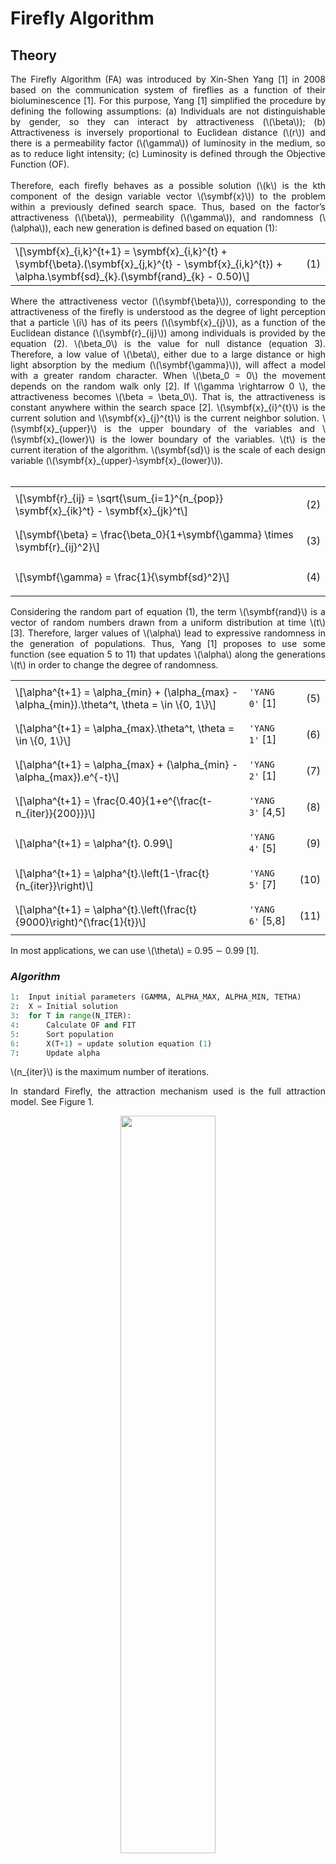 <!--Don't delete ths script-->
<script src = "https://polyfill.io/v3/polyfill.min.js?features=es6"></script>
<script id = "MathJax-script" async src="https://cdn.jsdelivr.net/npm/mathjax@3/es5/tex-mml-chtml.js"></script>
<!--Don't delete ths script-->

<h1>Firefly Algorithm</h1>

<h2>Theory</h2>

<p align = "justify">
The Firefly Algorithm (FA) was introduced by Xin-Shen Yang [1] in 2008 based on the communication system of fireflies as a function of their bioluminescence [1]. For this purpose, Yang [1] simplified the procedure by defining the following assumptions: (a) Individuals are not distinguishable by gender, so they can interact by attractiveness (\(\beta\)); (b) Attractiveness is inversely proportional to Euclidean distance (\(r\)) and there is a permeability factor (\(\gamma\)) of luminosity in the medium, so as to reduce light intensity; (c) Luminosity is defined through the Objective Function (OF).
<br><br>
Therefore, each firefly behaves as a possible solution (\(k\) is the kth component of the design variable vector \(\symbf{x}\)) to the problem within a previously defined search space. Thus, based on the factor’s attractiveness (\(\beta\)), permeability (\(\gamma\)), and randomness (\(\alpha\)), each new generation is defined based on equation (1):
</p>

<table style = "width:100%">
    <tr>
        <td>\[\symbf{x}_{i,k}^{t+1} = \symbf{x}_{i,k}^{t} + \symbf{\beta}.(\symbf{x}_{j,k}^{t} - \symbf{x}_{i,k}^{t}) + \alpha.\symbf{sd}_{k}.(\symbf{rand}_{k} - 0.50)\]</td>
        <td><p align = "right">(1)</p></td>
    </tr>
</table>

<p align = "justify">
Where the attractiveness vector (\(\symbf{\beta}\)), corresponding to the attractiveness of the firefly is understood as the degree of light perception that a particle \(i\) has of its peers (\(\symbf{x}_{j}\)), as a function of the Euclidean distance (\(\symbf{r}_{ij}\)) among individuals is provided by the equation (2). \(\beta_0\) is the value for null distance (equation 3). Therefore, a low value of \(\beta\), either due to a large distance or high light absorption by the medium (\(\symbf{\gamma}\)), will affect a model with a greater random character. When \(\beta_0 = 0\) the movement depends on the random walk only [2]. If \(\gamma \rightarrow 0 \), the attractiveness becomes \(\beta = \beta_0\). That is, the attractiveness is constant anywhere within the search space [2]. \(\symbf{x}_{i}^{t}\) is the current solution and \(\symbf{x}_{j}^{t}\) is the current neighbor solution. \(\symbf{x}_{upper}\) is the upper boundary of the variables and \(\symbf{x}_{lower}\) is the lower boundary of the variables. \(t\) is the current iteration of the algorithm. \(\symbf{sd}\) is the scale of each design variable (\(\symbf{x}_{upper}-\symbf{x}_{lower}\)).<br><br>
</p>

<table style = "width:100%">
    <tr>
        <td>\[\symbf{r}_{ij} = \sqrt{\sum_{i=1}^{n_{pop}} \symbf{x}_{ik}^t} - \symbf{x}_{jk}^t\]</td>
        <td><p align = "right">(2)</p></td>
    </tr>
    <tr>
        <td>\[\symbf{\beta} = \frac{\beta_0}{1+\symbf{\gamma} \times \symbf{r}_{ij}^2}\]</td>
        <td><p align = "right">(3)</p></td>
    </tr>
    <tr>
        <td>\[\symbf{\gamma} = \frac{1}{\symbf{sd}^2}\]</td>
        <td><p align = "right">(4)</p></td>
    </tr>
</table>

<p align = "justify">
Considering the random part of equation (1), the term \(\symbf{rand}\) is a vector of random numbers drawn from a uniform distribution at time \(t\) [3]. Therefore, larger values of \(\alpha\) lead to expressive randomness in the generation of populations. Thus, Yang [1] proposes to use some function (see equation 5 to 11) that updates \(\alpha\) along the generations \(t\) in order to change the degree of randomness.
</p>

<table style = "width:100%">
    <tr>
        <td>\[\alpha^{t+1} = \alpha_{min} + (\alpha_{max} - \alpha_{min}).\theta^t, \theta = \in \{0, 1\}\]</td>
        <td><code>'YANG 0'</code> [1]</td>
        <td><p align = "right">(5)</p></td>
    </tr>
    <tr>
        <td>\[\alpha^{t+1} = \alpha_{max}.\theta^t, \theta = \in \{0, 1\}\]</td>
        <td><code>'YANG 1'</code> [1]</td>
        <td><p align = "right">(6)</p></td>
    </tr>
    <tr>
        <td>\[\alpha^{t+1} = \alpha_{max} + (\alpha_{min} - \alpha_{max}).e^{-t}\]</td>
        <td><code>'YANG 2'</code> [1]</td>
        <td><p align = "right">(7)</p></td>
    </tr>
    <tr>
        <td>\[\alpha^{t+1} = \frac{0.40}{1+e^{\frac{t-n_{iter}}{200}}}\]</td>
        <td><code>'YANG 3'</code> [4,5]</td>
        <td><p align = "right">(8)</p></td>
    </tr>
    <tr>
        <td>\[\alpha^{t+1} = \alpha^{t}. 0.99\]</td>
        <td><code>'YANG 4'</code> [5]</td>
        <td><p align = "right">(9)</p></td>
    </tr>
    <tr>
        <td>\[\alpha^{t+1} = \alpha^{t}.\left(1-\frac{t}{n_{iter}}\right)\]</td>
        <td><code>'YANG 5'</code> [7]</td>
        <td><p align = "right">(10)</p></td>
    </tr>
    <tr>
        <td>\[\alpha^{t+1} = \alpha^{t}.\left(\frac{t}{9000}\right)^{\frac{1}{t}}\]</td>
        <td><code>'YANG 6'</code> [5,8]</td>
        <td><p align = "right">(11)</p></td>
    </tr>
</table>

<p align = "justify">In most applications, we can use \(\theta\) = 0.95 ∼ 0.99 [1].</p>

<h3><i>Algorithm</i></h3>

```python
1:  Input initial parameters (GAMMA, ALPHA_MAX, ALPHA_MIN, TETHA)
2:  X = Initial solution
3:  for T in range(N_ITER):
4:      Calculate OF and FIT      
5:      Sort population
6:      X(T+1) = update solution equation (1)
7:      Update alpha
```

<p align = "justify">
\(n_{iter}\) is the maximum number of iterations.
</p>

<p align = "justify">
In standard Firefly, the attraction mechanism used is the full attraction model. See Figure 1.
</p>

<center><img src="./imgs/FAfig1.png" width="55%"></center>
<p align = "center">
<b>Figure 1.</b> The full attraction mechanism [6].</p>


<h3><i>References</i></h3>
<p align = "justify">
    [1]	X.-S. Yang, Nature-Inspired Metaheuristic Algorithms, Luniver Press, 2008.<br>
    [2] Fister, I., Fister, I., Yang, X.-S., & Brest, J. (2013). A comprehensive review of firefly algorithms. Swarm and Evolutionary Computation, 13, 34–46. doi:10.1016/j.swevo.2013.06.001. 
    <br>
    [3] X.-S. Yang, Firefly Algorithm, Stochastic Test Functions and Design Optimisation, ArXiv:1003.1409 [Math]. (2010). http://arxiv.org/abs/1003.1409 (accessed September 5, 2019).<br>
    [4] Yu, S., Zhu, S., Ma, Y., & Mao, D. (2015). A variable step size firefly algorithm for numerical optimization. Applied Mathematics and Computation, 263, 214–220. doi:10.1016/j.amc.2015.04.065.<br>
    [5] Wang, H., Cui, Z., Sun, H., Rahnamayan, S., & Yang, X.-S. (2016). Randomly attracted firefly algorithm with neighborhood search and dynamic parameter adjustment mechanism. Soft Computing, 21(18), 5325–5339. doi:10.1007/s00500-016-2116-z.<br>
    [6] W. Li, W. Li and Y. Huang, Enhancing Firefly Algorithm with Dual-Population Topology Coevolution, Mathematics 2022, 10, 1564. https://doi.org/10.3390/math10091564.<br>
    [7] Wang, H., Zhou, X., Sun, H., Yu, X., Zhao, J., Zhang, H., & Cui, L. (2016). Firefly algorithm with adaptive control parameters. Soft Computing, 21(17), 5091–5102. doi:10.1007/s00500-016-2104-3. <br>
    [8] Iztok Fister Jr., Xin-She Yang, Iztok Fister,‡ and Janez Brest (2102). Memetic firefly algorithm for combinatorial optimization. Bioinspired Optim. Methods Appl. (BIOMA) 1-14.

</p>

<h2>Framework</h2>

<h3><i>Algorithm functions</i></h3>

<h4>Input variables</h4>

<table style = "width:100%">
    <tr>
        <td>OF_FUNCTION</td>
        <td>External def user input this function in arguments</td>
        <td>Py function</td>
    </tr>
    <tr>
        <td>SETUP</td>
        <td>Algorithm setup</td>
        <td>Py dictionary</td>
    </tr>
    <tr>
        <td></td>
        <td>'N_REP' = Number of repetitions</td>
        <td>Integer</td>
    </tr>    
    <tr>
        <td></td>
        <td>'N_ITER' = Number of iterations</td>
        <td>Integer</td>
    </tr> 
    <tr>
        <td></td>
        <td>'N_POP' = Number of population</td>
        <td>Integer</td>
    </tr>
    <tr>
        <td></td>
        <td>'D' = Problem dimension</td>
        <td>Integer</td>
    </tr>  
    <tr>
        <td></td>
        <td>'X_L' = Lower limit design variables</td>
        <td>Py list[D]</td>
    </tr> 
    <tr>
        <td></td>
        <td>'X_U' = Upper limit design variables</td>
        <td>Py list[D]</td>
    </tr>
    <tr>
        <td></td>
        <td>'NULL_DIC' = Empty variable for the user to use in the obj. function</td>
        <td>Py dictionary</td>
    </tr>
    <tr>
        <td></td>
        <td>'PARAMETERS' = Algorithm parameters</td>
        <td>Py dictionary</td>
    </tr>    
    <tr>
        <td>PARAMETERS</td>
        <td>Algorithm parameters</td>
        <td>Py dictionary</td>
    </tr> 
    <tr>
        <td></td>
        <td>'ATTRACTIVENESS (BETA_0)' = attractiveness (\(\beta_0\))</td>
        <td>Float</td>
    </tr>
    <tr>
        <td></td>
        <td>'MIN. RANDOM FACTOR (ALPHA_MIN)' = minimal randomness (\(\alpha_{min}\))</td>
        <td>Float</td>
    </tr>
    <tr>
        <td></td>
        <td>'MAX. RANDOM FACTOR (ALPHA_MAX)' = maximum randomness (\(\alpha_{max}\))</td>
        <td>Float</td>
    </tr>
    <tr>
        <td></td>
        <td>'LIGHT ABSORPTION (GAMMA)' = light absorption (\(\symbf{\gamma}\)). See function <code>GAMMA_ASSEMBLY</code></td>
        <td>Py list[D]</td>
    </tr>
    <tr>
        <td></td>
        <td>'THETA' = randomness factor (\(\theta\))</td>
        <td>Float</td>
    </tr>
    <tr>
        <td></td>
        <td>'TYPE ALPHA UPDATE' = \(\alpha\) update see equation (5) <code>'YANG 0'</code> and (11) <code>'YANG 6'</code></td>
        <td>String</td>
    </tr>
    <tr>
        <td></td>
        <td>'SCALING (S_D)' = \(\symbf{sd}\) scale factor</td>
        <td>Boolean</td>
    </tr>
</table>

<h4>Output variables</h4>

<table style = "width:100%">
    <tr>
        <td>RESULTS_REP</td>
        <td>All results of population movement by repetition</td>
        <td>Py dictionary</td>
    </tr>
    <tr>
        <td></td>
        <td>'X_POSITION' = Design variables by iteration</td>
        <td>Py Numpy array[N_ITER + 1 x D]</td>
    </tr>  
    <tr>
        <td></td>
        <td>'OF' = Obj function value by iteration</td>
        <td>Py Numpy array[N_ITER + 1 x 1]</td>
    </tr>  
    <tr>
        <td></td>
        <td>'FIT' = Fitness value by iteration</td>
        <td>Py Numpy array[N_ITER + 1 x 1]</td>
    </tr>  
    <tr>
        <td></td>
        <td>'PARAMETERS' = Algorithm parameters</td>
        <td>Py Numpy array[N_ITER + 1 x 1]</td>
    </tr>  
    <tr>
        <td></td>
        <td>'NEOF' = Number of objective function evaluations</td>
        <td>Py Numpy array[N_ITER + 1 x 1]</td>
    </tr>
    <tr>
        <td></td>
        <td>'ID_PARTICLE' = ID particle</td>
        <td>Py Numpy array[N_ITER + 1 x 1]</td>
    </tr>  
    <tr>
        <td>BEST_REP</td>
        <td>Best population results by repetition</td>
        <td>Py dictionary</td>
    </tr>
    <tr>
        <td></td>
        <td>'X_POSITION' = Design variables by iteration</td>
        <td>Py Numpy array[N_ITER + 1 x D]</td>
    </tr>  
    <tr>
        <td></td>
        <td>'OF' = Obj function value by iteration</td>
        <td>Py Numpy array[N_ITER + 1 x 1]</td>
    </tr>  
    <tr>
        <td></td>
        <td>'FIT' = Fitness value by iteration</td>
        <td>Py Numpy array[N_ITER + 1 x 1]</td>
    </tr>  
    <tr>
        <td></td>
        <td>'PARAMETERS' = Algorithm parameters</td>
        <td>Py Numpy array[N_ITER + 1 x 1]</td>
    </tr>  
    <tr>
        <td></td>
        <td>'NEOF' = Number of objective function evaluations</td>
        <td>Py Numpy array[N_ITER + 1 x 1]</td>
    </tr>
    <tr>
        <td></td>
        <td>'ID_PARTICLE' = ID particle</td>
        <td>Py Numpy array[N_ITER + 1 x 1]</td>
    </tr> 
    <tr>
        <td>AVERAGE_REP</td>
        <td>Average OF and FIT results by repetition</td>
        <td>Py dictionary</td>
    </tr>
    <tr>
        <td></td>
        <td>'OF' = Obj function value by iteration</td>
        <td>Py Numpy array[N_ITER + 1 x 1]</td>
    </tr>  
    <tr>
        <td></td>
        <td>'FIT' = Fitness value by iteration</td>
        <td>Py Numpy array[N_ITER + 1 x 1]</td>
    </tr>  
    <tr>
        <td></td>
        <td>'NEOF' = Number of objective function evaluations</td>
        <td>Py Numpy array[N_ITER + 1 x 1]</td>
    </tr>
    <tr>
        <td>WORST_REP</td>
        <td>Worst OF and FIT results by repetition</td>
        <td>Py dictionary</td>
    </tr>
    <tr>
        <td></td>
        <td>'X_POSITION' = Design variables by iteration</td>
        <td>Py Numpy array[N_ITER + 1 x D]</td>
    </tr>  
    <tr>
        <td></td>
        <td>'OF' = Obj function value by iteration</td>
        <td>Py Numpy array[N_ITER + 1 x 1]</td>
    </tr>  
    <tr>
        <td></td>
        <td>'FIT' = Fitness value by iteration</td>
        <td>Py Numpy array[N_ITER + 1 x 1]</td>
    </tr>  
    <tr>
        <td></td>
        <td>'PARAMETERS' = Algorithm parameters</td>
        <td>Py Numpy array[N_ITER + 1 x 1]</td>
    </tr>  
    <tr>
        <td></td>
        <td>'NEOF' = Number of objective function evaluations</td>
        <td>Py Numpy array[N_ITER + 1 x 1]</td>
    </tr>
    <tr>
        <td></td>
        <td>'ID_PARTICLE' = ID particle</td>
        <td>Py Numpy array[N_ITER + 1 x 1]</td>
    </tr> 
    <tr>
        <td>STATUS_PROCEDURE</td>
        <td>Process repetition ID - from lowest OF value to highest OF value</td>
        <td>Py list[N_REP]</td>
    </tr> 
</table>

<h3><i>Notebook</i></h3>

<p align = "justify">See Jupyter notebook example:</p>

```python
from META_TOOLBOX import FIREFLY_ALGORITHM_001 # or from META_TOOLBOX import *
from META_TOOLBOX import GAMMA_ASSEMBLY

# Input
X_L = [-2, -2, -2]
X_U = [2, 2, 2]
D = 3
GAMMA = GAMMA_ASSEMBLY(X_L, X_U, D, 2)

PARAMETERS = {
              'ATTRACTIVENESS (BETA_0)': 0.98,
              'MIN. RANDOM FACTOR (ALPHA_MIN)': 0.20,
              'MAX. RANDOM FACTOR (ALPHA_MAX)': 0.95,
              'LIGHT ABSORPTION (GAMMA)': GAMMA,
              'THETA': 0.98,
              'TYPE ALPHA UPDATE': 'YANG 0',
              'SCALING (S_D)': True
             }

SETUP = {
        'N_REP': 10,
        'N_POP': 5,
        'N_ITER': 100,
        'X_L': X_L,
        'X_U': X_U,
        'D': D,
        'NULL_DIC': None,
        'PARAMETERS': PARAMETERS
        }

# OF statement
def OF_FUNCTION(X, NULL_DIC):
    X_0 = X[0]
    X_1 = X[1]
    X_2 = X[2]
    OF = X_0 ** 2 + X_1 ** 2 + X_2 ** 2
    return OF

# Call algorithm
RESULTS_REP, BEST_REP, AVERAGE_REP, WORST_REP, STATUS_PROCEDURE = FIREFLY_ALGORITHM_001(OF_FUNCTION, SETUP)
```
```console
Output:
Progress: |██████████████████████████████████████████████████| 100.0% Complete
Process Time: 0.80 Seconds 
 Seconds per repetition: 0.08
META_FA001_REP_0_BEST_0_20230210 214404.xlsx
META_FA001_REP_1_BEST_1_20230210 214404.xlsx
META_FA001_REP_2_BEST_2_20230210 214404.xlsx
META_FA001_REP_3_BEST_3_20230210 214404.xlsx
META_FA001_REP_4_BEST_4_20230210 214404.xlsx
META_FA001_REP_5_BEST_5_20230210 214404.xlsx
META_FA001_REP_6_BEST_6_20230210 214404.xlsx
META_FA001_REP_7_BEST_7_20230210 214404.xlsx
META_FA001_REP_8_BEST_8_20230210 214404.xlsx
META_FA001_REP_9_BEST_9_20230210 214404.xlsx
META_FA001_RESUME_20230210 214404.xlsx
```
